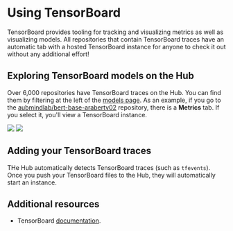 # Using TensorBoard

TensorBoard provides tooling for tracking and visualizing metrics as well as visualizing models. All repositories that contain TensorBoard traces have an automatic tab with a hosted TensorBoard instance for anyone to check it out without any additional effort!

## Exploring TensorBoard models on the Hub

Over 6,000 repositories have TensorBoard traces on the Hub. You can find them by filtering at the left of the [models page](https://huggingface.co/models?filter=tensorboard). As an example, if you go to the [aubmindlab/bert-base-arabertv02](https://huggingface.co/aubmindlab/bert-base-arabertv02) repository, there is a **Metrics** tab. If you select it, you'll view a TensorBoard instance.

<div class="flex justify-center">
<img class="block dark:hidden" src="https://huggingface.co/datasets/huggingface/documentation-images/resolve/main/hub/libraries-tensorflow.png"/>
<img class="hidden dark:block" src="https://huggingface.co/datasets/huggingface/documentation-images/resolve/main/hub/libraries-tensorflow-dark.png"/>
</div>

## Adding your TensorBoard traces

THe Hub automatically detects TensorBoard traces (such as `tfevents`). Once you push your TensorBoard files to the Hub, they will automatically start an instance.


## Additional resources

* TensorBoard [documentation](https://www.tensorflow.org/tensorboard).